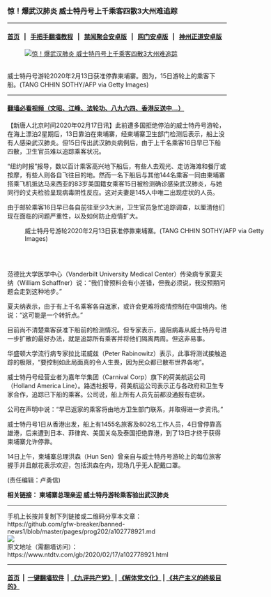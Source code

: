 ### 惊！爆武汉肺炎 威士特丹号上千乘客四散3大州难追踪
------------------------

#### [首页](https://github.com/gfw-breaker/banned-news1/blob/master/README.md) &nbsp;&nbsp;|&nbsp;&nbsp; [手把手翻墙教程](https://github.com/gfw-breaker/guides/wiki) &nbsp;&nbsp;|&nbsp;&nbsp; [禁闻聚合安卓版](https://github.com/gfw-breaker/bn-android) &nbsp;&nbsp;|&nbsp;&nbsp; [网门安卓版](https://github.com/oGate2/oGate) &nbsp;&nbsp;|&nbsp;&nbsp; [神州正道安卓版](https://github.com/SzzdOgate/update) 



<div><div class="featured_image">
 <a href="https://i.ntdtv.com/assets/uploads/2020/02/GettyImages-1200853176.jpg" target="_blank">
  <figure>
   <img alt="惊！爆武汉肺炎 威士特丹号上千乘客四散3大州难追踪" src="https://i.ntdtv.com/assets/uploads/2020/02/GettyImages-1200853176-800x450.jpg"/>
  </figure><br/>
 </a>
 <span class="caption">
  威士特丹号游轮2020年2月13日获准停靠柬埔寨。图为，15日游轮上的乘客下船。(TANG CHHIN SOTHY/AFP via Getty Images)
 </span>
</div>
</div><hr/>

#### [翻墙必看视频（文昭、江峰、法轮功、八九六四、香港反送中...）](https://github.com/gfw-breaker/banned-news1/blob/master/pages/link3.md)

<div><div class="post_content" itemprop="articleBody">
 <p>
  【新唐人北京时间2020年02月17日讯】此前遭多国拒绝停泊的威士特丹号游轮，在海上漂泊2星期后，13日靠泊在柬埔寨，经柬埔寨卫生部门检测后表示，船上没有人感染武汉肺炎。但15日传出武汉肺炎病例后，由于上千名乘客16日早已下船四散，卫生官员难以追踪乘客状况。
 </p>
 <p>
  “纽约时报”报导，数以百计乘客高兴地下船后，有些人去观光、走访海滩和餐厅或按摩，有些人则各自飞往目的地。然而一名下船后与其他144名乘客一同由柬埔寨搭乘飞机抵达马来西亚的83岁美国籍女乘客15日被检测确诊感染武汉肺炎，与她同行的丈夫检验呈现病毒阴性反应。这对夫妻是145人中唯二出现症状的人员。
 </p>
 <p>
  由于邮轮乘客16日早已各自前往至少3大洲，卫生官员急忙追踪调查，以厘清他们现在面临的问题严重性，以及如何防止疫情扩大。
 </p>
 <figure class="wp-caption alignnone" id="attachment_102778934" style="width: 600px">
  <img alt="" class="size-medium wp-image-102778934" src="https://i.ntdtv.com/assets/uploads/2020/02/GettyImages-1200853118-600x400.jpg">
   <br/><figcaption class="wp-caption-text">
    威士特丹号游轮2020年2月13日获准停靠柬埔寨。(TANG CHHIN SOTHY/AFP via Getty Images)
   </figcaption><br/>
  </img>
 </figure><br/>
 <p>
  范德比大学医学中心（Vanderbilt University Medical Center）传染病专家夏夫纳（William Schaffner）说：“我们曾预料会有小差错，但我必须说，我没预期问题会走到这种地步。”
 </p>
 <p>
  夏夫纳表示，由于有上千名乘客各自返家，或许会更难将疫情控制在中国境内。他说：“这可能是一个转折点。”
 </p>
 <p>
  目前尚不清楚乘客获准下船前的检测情况。但专家表示，遏阻病毒从威士特丹号进一步扩散的最好办法，就是追踪所有乘客并将他们隔离两周。但这非易事。
 </p>
 <p>
  华盛顿大学流行病专家拉比诺威兹（Peter Rabinowitz）表示，此事将测试接触追踪的极限，“要控制如此局面真的令人生畏，因为民众都已散布世界各地”。
 </p>
 <p>
  威士特丹号经营业者为嘉年华集团（Carnival Corp）旗下的荷美航运公司（Holland America Line）。路透社报导，荷美航运公司表示正与各政府和卫生专家合作，追踪已下船的乘客。公司说，船上所有人员先前都没通报有症状。
 </p>
 <p>
  公司在声明中说：“早已返家的乘客将由地方卫生部门联系，并取得进一步资讯。”
 </p>
 <p>
  威士特丹号1日从香港出发，船上有1455名旅客及802名工作人员，4日曾停靠高雄港，后来遭到日本、菲律宾、美国关岛及泰国拒绝靠港，到了13日才终于获得柬埔寨允许停靠。
 </p>
 <p>
  14日上午，柬埔寨总理洪森（Hun Sen）曾亲自与威士特丹号游轮上的每位旅客握手并且献花表示欢迎，包括洪森在内，现场几乎无人配戴口罩。
 </p>
 <p>
  (责任编辑：卢勇信)
 </p>
 <p>
  <b>
   相关链接：
   <ok href="https://www.ntdtv.com/gb/2020/02/15/a102777842.html">
    柬埔寨总理亲迎 威士特丹游轮乘客验出武汉肺炎
   </ok>
  </b>
 </p>
 <div class="single_ad">
 </div>
</div>
</div>
<hr/>
手机上长按并复制下列链接或二维码分享本文章：<br/>
https://github.com/gfw-breaker/banned-news1/blob/master/pages/prog202/a102778921.md <br/>
<a href='https://github.com/gfw-breaker/banned-news1/blob/master/pages/prog202/a102778921.md'><img src='https://github.com/gfw-breaker/banned-news1/blob/master/pages/prog202/a102778921.md.png'/></a> <br/>
原文地址（需翻墙访问）：https://www.ntdtv.com/gb/2020/02/17/a102778921.html


------------------------
#### [首页](https://github.com/gfw-breaker/banned-news1/blob/master/README.md) &nbsp;|&nbsp; [一键翻墙软件](https://github.com/gfw-breaker/nogfw/blob/master/README.md) &nbsp;| [《九评共产党》](https://github.com/gfw-breaker/9ping.md/blob/master/README.md#九评之一评共产党是什么) | [《解体党文化》](https://github.com/gfw-breaker/jtdwh.md/blob/master/README.md) | [《共产主义的终极目的》](https://github.com/gfw-breaker/gczydzjmd.md/blob/master/README.md)


<img src='http://gfw-breaker.win/banned-news/pages/prog202/a102778921.md' width='0px' height='0px'/>